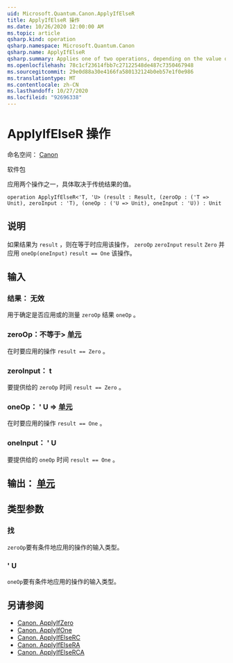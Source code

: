```yaml
---
uid: Microsoft.Quantum.Canon.ApplyIfElseR
title: ApplyIfElseR 操作
ms.date: 10/26/2020 12:00:00 AM
ms.topic: article
qsharp.kind: operation
qsharp.namespace: Microsoft.Quantum.Canon
qsharp.name: ApplyIfElseR
qsharp.summary: Applies one of two operations, depending on the value of a classical result.
ms.openlocfilehash: 78c1cf23614fbb7c27122548de487c7350467948
ms.sourcegitcommit: 29e0d88a30e4166fa580132124b0eb57e1f0e986
ms.translationtype: MT
ms.contentlocale: zh-CN
ms.lasthandoff: 10/27/2020
ms.locfileid: "92696338"
---
```

# <a name="applyifelser-operation"></a>ApplyIfElseR 操作

命名空间： [Canon](xref:Microsoft.Quantum.Canon)

软件包 [](https://nuget.org/packages/)


应用两个操作之一，具体取决于传统结果的值。

```qsharp
operation ApplyIfElseR<'T, 'U> (result : Result, (zeroOp : ('T => Unit), zeroInput : 'T), (oneOp : ('U => Unit), oneInput : 'U)) : Unit
```


## <a name="description"></a>说明

如果结果为 `result` ，则在等于时应用该操作， `zeroOp` `zeroInput` `result` `Zero` 并应用 `oneOp(oneInput)` `result == One` 该操作。

## <a name="input"></a>输入

### <a name="result--__invalidresult__"></a>结果： __无效 <Result>__

用于确定是否应用或的测量 `zeroOp` 结果 `oneOp` 。


### <a name="zeroop--t--unit"></a>zeroOp：不等于> [单元](xref:microsoft.quantum.lang-ref.unit) 

在时要应用的操作 `result == Zero` 。


### <a name="zeroinput--t"></a>zeroInput： t

要提供给的 `zeroOp` 时间 `result == Zero` 。


### <a name="oneop--u--unit"></a>oneOp： ' U => [单元](xref:microsoft.quantum.lang-ref.unit) 

在时要应用的操作 `result == One` 。


### <a name="oneinput--u"></a>oneInput： ' U

要提供给的 `oneOp` 时间 `result == One` 。



## <a name="output--unit"></a>输出： [单元](xref:microsoft.quantum.lang-ref.unit)



## <a name="type-parameters"></a>类型参数

### <a name="t"></a>找

`zeroOp`要有条件地应用的操作的输入类型。
### <a name="u"></a>' U

`oneOp`要有条件地应用的操作的输入类型。

## <a name="see-also"></a>另请参阅

- [Canon. ApplyIfZero](xref:Microsoft.Quantum.Canon.ApplyIfZero)
- [Canon. ApplyIfOne](xref:Microsoft.Quantum.Canon.ApplyIfOne)
- [Canon. ApplyIfElseRC](xref:Microsoft.Quantum.Canon.ApplyIfElseRC)
- [Canon. ApplyIfElseRA](xref:Microsoft.Quantum.Canon.ApplyIfElseRA)
- [Canon. ApplyIfElseRCA](xref:Microsoft.Quantum.Canon.ApplyIfElseRCA)